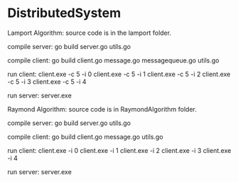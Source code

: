# DistributedSystem
Lamport Algorithm: source code is in the lamport folder.

compile server: go build server.go utils.go

compile client: go build client.go message.go messagequeue.go utils.go

run client:
client.exe -c 5 -i 0
client.exe -c 5 -i 1
client.exe -c 5 -i 2
client.exe -c 5 -i 3
client.exe -c 5 -i 4

run server:
server.exe

Raymond Algorithm: source code is in RaymondAlgorithm folder.

compile server: go build server.go utils.go

compile client: go build client.go message.go utils.go

run client:
client.exe -i 0
client.exe -i 1
client.exe -i 2
client.exe -i 3
client.exe -i 4

run server:
server.exe

